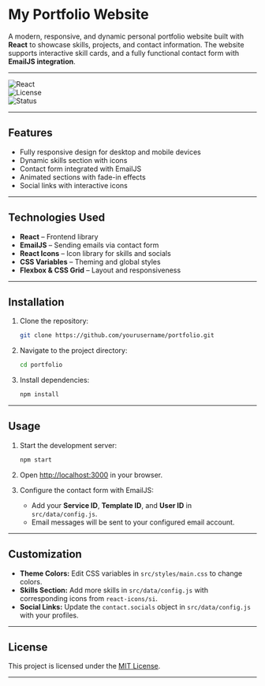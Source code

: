 # My Portfolio Website

A modern, responsive, and dynamic personal portfolio website built with **React** to showcase skills, projects, and contact information. The website supports interactive skill cards, and a fully functional contact form with **EmailJS integration**.

---

![React](https://img.shields.io/badge/React-18.2.0-blue?style=flat-square&logo=react)  
![License](https://img.shields.io/badge/License-MIT-green?style=flat-square)  
![Status](https://img.shields.io/badge/Status-Active-brightgreen?style=flat-square)


---

## Features

- Fully responsive design for desktop and mobile devices  
- Dynamic skills section with icons  
- Contact form integrated with EmailJS  
- Animated sections with fade-in effects  
- Social links with interactive icons  

---

## Technologies Used

- **React** – Frontend library  
- **EmailJS** – Sending emails via contact form  
- **React Icons** – Icon library for skills and socials  
- **CSS Variables** – Theming and global styles  
- **Flexbox & CSS Grid** – Layout and responsiveness  

---

## Installation

1. Clone the repository:
   ```bash
   git clone https://github.com/yourusername/portfolio.git
   ```

2. Navigate to the project directory:
   ```bash
   cd portfolio
   ```

3. Install dependencies:
   ```bash
   npm install
   ```

---

## Usage

1. Start the development server:
   ```bash
   npm start
   ```

2. Open [http://localhost:3000](http://localhost:3000) in your browser.

3. Configure the contact form with EmailJS:
   - Add your **Service ID**, **Template ID**, and **User ID** in `src/data/config.js`.
   - Email messages will be sent to your configured email account.

---

## Customization

- **Theme Colors:** Edit CSS variables in `src/styles/main.css` to change colors.  
- **Skills Section:** Add more skills in `src/data/config.js` with corresponding icons from `react-icons/si`.  
- **Social Links:** Update the `contact.socials` object in `src/data/config.js` with your profiles.  

---

## License

This project is licensed under the [MIT License](LICENSE).  

--- 
